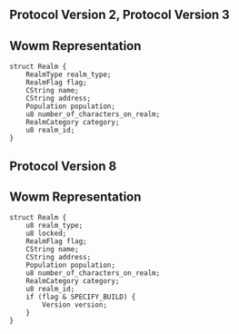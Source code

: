 ## Protocol Version 2, Protocol Version 3

## Wowm Representation
```rust,ignore
struct Realm {
    RealmType realm_type;    
    RealmFlag flag;    
    CString name;    
    CString address;    
    Population population;    
    u8 number_of_characters_on_realm;    
    RealmCategory category;    
    u8 realm_id;    
}

```
## Protocol Version 8

## Wowm Representation
```rust,ignore
struct Realm {
    u8 realm_type;    
    u8 locked;    
    RealmFlag flag;    
    CString name;    
    CString address;    
    Population population;    
    u8 number_of_characters_on_realm;    
    RealmCategory category;    
    u8 realm_id;    
    if (flag & SPECIFY_BUILD) {        
        Version version;        
    }    
}

```
